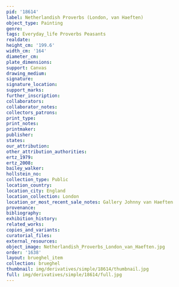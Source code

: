 ```yaml
---
pid: '18614'
label: Netherlandish Proverbs (London, van Haeften)
object_type: Painting
genre: 
tags: Everyday_life Proverbs Peasants
realdate: 
height_cm: '199.6'
width_cm: '164'
diameter_cm: 
plate_dimensions: 
support: Canvas
drawing_medium: 
signature: 
signature_location: 
support_marks: 
further_inscription: 
collaborators: 
collaborator_notes: 
collectors_patrons: 
print_type: 
print_notes: 
printmaker: 
publisher: 
states: 
our_attribution: 
other_attribution_authorities: 
ertz_1979: 
ertz_2008: 
bailey_walker: 
hollstein_no: 
collection_type: Public
location_country: 
location_city: England
location_collection: London
location_or_most_recent_sale_notes: Gallery Johnny van Haeften
provenance: 
bibliography: 
exhibition_history: 
related_works: 
copies_and_variants: 
curatorial_files: 
external_resources: 
object_image: Netherlandish_Proverbs_London_van_Haeften.jpg
order: '1638'
layout: brueghel_item
collection: brueghel
thumbnail: img/derivatives/simple/18614/thumbnail.jpg
full: img/derivatives/simple/18614/full.jpg
---
```

